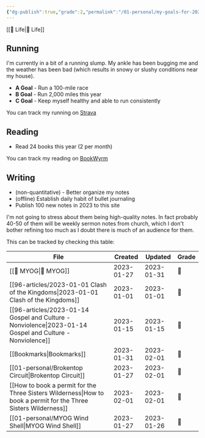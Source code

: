 ```yaml
---
{"dg-publish":true,"grade":2,"permalink":"/01-personal/my-goals-for-2023/","dgPassFrontmatter":true}
---
```



[[📘 Life\|📘 Life]]

## Running

I'm currently in a bit of a running slump. My ankle has been bugging me and the weather has been bad (which results in snowy or slushy conditions near my house).

* **A Goal** - Run a 100-mile race
* **B Goal** - Run 2,000 miles this year
* **C Goal** - Keep myself healthy and able to run consistently

You can track my running on [Strava](https://www.strava.com/athletes/aaronjamesyoung)

## Reading

* Read 24 books this year (2 per month)

You can track my reading on [BookWyrm](https://bookwyrm.ajy.co/user/aaronjamesyoung)

## Writing

* (non-quantitative) - Better organize my notes
* (offline) Establish daily habit of bullet journaling
* Publish 100 new notes in 2023 to this site

I'm not going to stress about them being high-quality notes. In fact probably 40-50 of them will be weekly sermon notes from church, which I don't bother refining too much as I doubt there is much of an audience for them.

This can be tracked by checking this table:

| File                                                                                                                | Created    | Updated    | Grade |
| ------------------------------------------------------------------------------------------------------------------- | ---------- | ---------- | ----- |
| [[📘 MYOG\|📘 MYOG]]                                                                                             | 2023-01-27 | 2023-01-31 | 🥈    |
| [[96-articles/2023-01-01 Clash of the Kingdoms\|2023-01-01 Clash of the Kingdoms]]                               | 2023-01-01 | 2023-01-01 | 🥉    |
| [[96-articles/2023-01-14 Gospel and Culture - Nonviolence\|2023-01-14 Gospel and Culture - Nonviolence]]         | 2023-01-15 | 2023-01-15 | 🥈    |
| [[Bookmarks\|Bookmarks]]                                                                                         | 2023-01-31 | 2023-02-01 | 🥉    |
| [[01-personal/Brokentop Circuit\|Brokentop Circuit]]                                                             | 2023-01-27 | 2023-02-01 | 🥇    |
| [[How to book a permit for the Three Sisters Wilderness\|How to book a permit for the Three Sisters Wilderness]] | 2023-02-01 | 2023-02-01 | 🥇    |
| [[01-personal/MYOG Wind Shell\|MYOG Wind Shell]]                                                                 | 2023-01-27 | 2023-01-26 | 🥈    |

